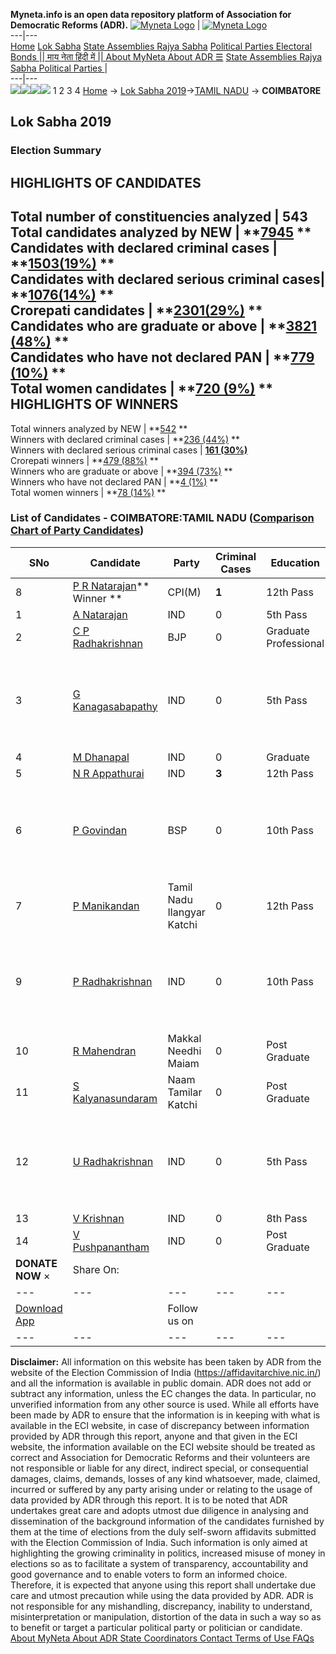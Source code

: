**Myneta.info is an open data repository platform of Association for Democratic Reforms (ADR).**
[![Myneta Logo](https://www.myneta.info/lib/img/myneta-logo.png)](https://www.myneta.info/) | [![Myneta Logo](https://www.myneta.info/lib/img/adr-logo.png)](https://adrindia.org)  
---|---  
[Home](https://www.myneta.info/) [Lok Sabha](https://www.myneta.info/#ls "Lok Sabha") [ State Assemblies ](https://www.myneta.info/#sa "State Assemblies") [Rajya Sabha](https://www.myneta.info/#rs "Rajya Sabha") [Political Parties ](https://www.myneta.info/party "Political Parties") [ Electoral Bonds ](https://www.myneta.info/electoral_bonds "Electoral Bonds") [ || माय नेता हिंदी में || ](https://translate.google.co.in/translate?prev=hp&hl=en&js=y&u=www.myneta.info&sl=en&tl=hi&history_state0=) [ About MyNeta ](https://adrindia.org/content/about-myneta) [ About ADR ](https://adrindia.org/about-adr/who-we-are) [☰](javascript:void\(0\))
[ State Assemblies ](https://www.myneta.info/#sa "State Assemblies") [ Rajya Sabha ](https://www.myneta.info/#rs "Rajya Sabha") [ Political Parties ](https://www.myneta.info/party "Political Parties")
|   
---|---  
![](https://www.myneta.info/lib/img/banner/banner-1.png)![](https://www.myneta.info/lib/img/banner/banner-2.png)![](https://www.myneta.info/lib/img/banner/banner-3.png)![](https://www.myneta.info/lib/img/banner/banner-4.png)
1  2  3  4 
[Home](https://www.myneta.info/) → [Lok Sabha 2019](https://www.myneta.info/LokSabha2019/)→[TAMIL NADU](https://www.myneta.info/LokSabha2019/index.php?action=show_constituencies&state_id=55) → **COIMBATORE**
### 
## Lok Sabha 2019
###  Election Summary 
HIGHLIGHTS OF CANDIDATES  
---  
Total number of constituencies analyzed |  543   
Total candidates analyzed by NEW | **[7945](https://www.myneta.info/LokSabha2019/index.php?action=summary&subAction=candidates_analyzed&sort=candidate#summary) **  
Candidates with declared criminal cases | **[1503(19%)](https://www.myneta.info/LokSabha2019/index.php?action=summary&subAction=crime&sort=candidate#summary) **  
Candidates with declared serious criminal cases| **[1076(14%)](https://www.myneta.info/LokSabha2019/index.php?action=summary&subAction=serious_crime&sort=candidate#summary) **  
Crorepati candidates | **[2301(29%)](https://www.myneta.info/LokSabha2019/index.php?action=summary&subAction=crorepati&sort=candidate#summary) **  
Candidates who are graduate or above | **[3821 (48%)](https://www.myneta.info/LokSabha2019/index.php?action=summary&subAction=education&sort=candidate#summary) **  
Candidates who have not declared PAN | **[779 (10%)](https://www.myneta.info/LokSabha2019/index.php?action=summary&subAction=without_pan&sort=candidate#summary) **  
Total women candidates | **[720 (9%)](https://www.myneta.info/LokSabha2019/index.php?action=summary&subAction=women_candidate&sort=candidate#summary) **  
HIGHLIGHTS OF WINNERS  
---  
Total winners analyzed by NEW | **[542](https://www.myneta.info/LokSabha2019/index.php?action=summary&subAction=winner_analyzed&sort=candidate#summary) **  
Winners with declared criminal cases | **[236 (44%)](https://www.myneta.info/LokSabha2019/index.php?action=summary&subAction=winner_crime&sort=candidate#summary) **  
Winners with declared serious criminal cases | **[161 (30%)](https://www.myneta.info/LokSabha2019/index.php?action=summary&subAction=winner_serious_crime&sort=candidate#summary)**  
Crorepati winners | **[479 (88%)](https://www.myneta.info/LokSabha2019/index.php?action=summary&subAction=winner_crorepati&sort=candidate#summary) **  
Winners who are graduate or above | **[394 (73%)](https://www.myneta.info/LokSabha2019/index.php?action=summary&subAction=winner_education&sort=candidate#summary) **  
Winners who have not declared PAN | **[4 (1%)](https://www.myneta.info/LokSabha2019/index.php?action=summary&subAction=winner_without_pan&sort=candidate#summary) **  
Total women winners | **[78 (14%)](https://www.myneta.info/LokSabha2019/index.php?action=summary&subAction=winner_women&sort=candidate#summary) **  
### List of Candidates - COIMBATORE:TAMIL NADU ([Comparison Chart of Party Candidates](https://www.myneta.info/LokSabha2019/comparisonchart.php?constituency_id=826))
SNo | Candidate| Party| Criminal Cases| Education| Age| Total Assets| Liabilities  
---|---|---|---|---|---|---|---  
8  | [P R Natarajan](https://www.myneta.info/LokSabha2019/candidate.php?candidate_id=5854)** Winner ** | CPI(M) | **1** | 12th Pass| 68 | Rs 2,02,84,430 ~ 2 Crore+ | Rs 32,34,168 ~ 32 Lacs+  
1  | [A Natarajan](https://www.myneta.info/LokSabha2019/candidate.php?candidate_id=8470) | IND | 0 | 5th Pass| 67 | Rs 7,000 ~ 7 Thou+ | Rs 0 ~   
2  | [C P Radhakrishnan](https://www.myneta.info/LokSabha2019/candidate.php?candidate_id=5855) | BJP | 0 | Graduate Professional| 61 | Rs 67,11,40,166 ~ 67 Crore+ | Rs 2,36,86,000 ~ 2 Crore+  
3  | [G Kanagasabapathy](https://www.myneta.info/LokSabha2019/candidate.php?candidate_id=8467) | IND | 0 | 5th Pass| 43 | ![](https://myneta.info/image_v2.php?myneta_folder=LokSabha2019&candidate_id=8467&col=ta) | ![](https://myneta.info/image_v2.php?myneta_folder=LokSabha2019&candidate_id=8467&col=lia)  
4  | [M Dhanapal](https://www.myneta.info/LokSabha2019/candidate.php?candidate_id=8469) | IND | 0 | Graduate| 26 | Rs 1,68,000 ~ 1 Lacs+ | Rs 93,000 ~ 93 Thou+  
5  | [N R Appathurai](https://www.myneta.info/LokSabha2019/candidate.php?candidate_id=8466) | IND | **3** | 12th Pass| 68 | Rs 30,08,15,900 ~ 30 Crore+ | Rs 35,55,000 ~ 35 Lacs+  
6  | [P Govindan](https://www.myneta.info/LokSabha2019/candidate.php?candidate_id=5856) | BSP | 0 | 10th Pass| 59 | ![](https://myneta.info/image_v2.php?myneta_folder=LokSabha2019&candidate_id=5856&col=ta) | ![](https://myneta.info/image_v2.php?myneta_folder=LokSabha2019&candidate_id=5856&col=lia)  
7  | [P Manikandan](https://www.myneta.info/LokSabha2019/candidate.php?candidate_id=5859) | Tamil Nadu Ilangyar Katchi | 0 | 12th Pass| 32 | Rs 2,45,000 ~ 2 Lacs+ | Rs 0 ~   
9  | [P Radhakrishnan](https://www.myneta.info/LokSabha2019/candidate.php?candidate_id=8473) | IND | 0 | 10th Pass| 54 | ![](https://myneta.info/image_v2.php?myneta_folder=LokSabha2019&candidate_id=8473&col=ta) | ![](https://myneta.info/image_v2.php?myneta_folder=LokSabha2019&candidate_id=8473&col=lia)  
10  | [R Mahendran](https://www.myneta.info/LokSabha2019/candidate.php?candidate_id=5858) | Makkal Needhi Maiam | 0 | Post Graduate| 55 | Rs 1,33,30,52,340 ~ 133 Crore+ | Rs 11,57,56,111 ~ 11 Crore+  
11  | [S Kalyanasundaram](https://www.myneta.info/LokSabha2019/candidate.php?candidate_id=5857) | Naam Tamilar Katchi | 0 | Post Graduate| 36 | Rs 8,55,083 ~ 8 Lacs+ | Rs 0 ~   
12  | [U Radhakrishnan](https://www.myneta.info/LokSabha2019/candidate.php?candidate_id=8472) | IND | 0 | 5th Pass| 62 | ![](https://myneta.info/image_v2.php?myneta_folder=LokSabha2019&candidate_id=8472&col=ta) | ![](https://myneta.info/image_v2.php?myneta_folder=LokSabha2019&candidate_id=8472&col=lia)  
13  | [V Krishnan](https://www.myneta.info/LokSabha2019/candidate.php?candidate_id=8468) | IND | 0 | 8th Pass| 49 | Rs 1,59,03,000 ~ 1 Crore+ | Rs 8,70,000 ~ 8 Lacs+  
14  | [V Pushpanantham](https://www.myneta.info/LokSabha2019/candidate.php?candidate_id=8471) | IND | 0 | Post Graduate| 50 | Rs 3,79,500 ~ 3 Lacs+ | Rs 0 ~   
|  **DONATE NOW** × |  Share On:  | [](https://api.whatsapp.com/send?text=https%3A%2F%2Fmyneta.info%2Fpunjab2022%2Findex.php%3Faction%3Dshow_constituencies%26state_id%3D19) | [](https://www.facebook.com/sharer/sharer.php?u=https%3A%2F%2Fmyneta.info%2Fpunjab2022%2Findex.php%3Faction%3Dshow_constituencies%26state_id%3D19) | [](https://twitter.com/share?url=https%3A%2F%2Fmyneta.info%2Fpunjab2022%2Findex.php%3Faction%3Dshow_constituencies%26state_id%3D19)  
---|---|---|---|---  
| [ Download App ](https://play.google.com/store/apps/details?id=com.webrosoft.myneta1&pcampaignid=pcampaignidMKT-Other-global-all-co-prtnr-py-PartBadge-Mar2515-1) | [](https://play.google.com/store/apps/details?id=com.webrosoft.myneta1&pcampaignid=pcampaignidMKT-Other-global-all-co-prtnr-py-PartBadge-Mar2515-1) |  Follow us on  | [](https://www.facebook.com/adrindia.org/) | [](https://twitter.com/adrspeaks) | [](https://groups.google.com/g/national-election-watch?hl=en&pli=1) | [](https://www.instagram.com/adrspeaks/) | [](https://www.youtube.com/user/adrspeaks) | [](https://sharechat.com/profile/adrspeaks)  
---|---|---|---|---|---|---|---|---  
**Disclaimer:** All information on this website has been taken by ADR from the website of the Election Commission of India (https://affidavitarchive.nic.in/) and all the information is available in public domain. ADR does not add or subtract any information, unless the EC changes the data. In particular, no unverified information from any other source is used. While all efforts have been made by ADR to ensure that the information is in keeping with what is available in the ECI website, in case of discrepancy between information provided by ADR through this report, anyone and that given in the ECI website, the information available on the ECI website should be treated as correct and Association for Democratic Reforms and their volunteers are not responsible or liable for any direct, indirect special, or consequential damages, claims, demands, losses of any kind whatsoever, made, claimed, incurred or suffered by any party arising under or relating to the usage of data provided by ADR through this report. It is to be noted that ADR undertakes great care and adopts utmost due diligence in analysing and dissemination of the background information of the candidates furnished by them at the time of elections from the duly self-sworn affidavits submitted with the Election Commission of India. Such information is only aimed at highlighting the growing criminality in politics, increased misuse of money in elections so as to facilitate a system of transparency, accountability and good governance and to enable voters to form an informed choice. Therefore, it is expected that anyone using this report shall undertake due care and utmost precaution while using the data provided by ADR. ADR is not responsible for any mishandling, discrepancy, inability to understand, misinterpretation or manipulation, distortion of the data in such a way so as to benefit or target a particular political party or politician or candidate. 
[ About MyNeta ](https://adrindia.org/content/about-myneta) [ About ADR ](https://adrindia.org/about-adr/who-we-are) [ State Coordinators ](https://adrindia.org/about-adr/state-coordinators) [ Contact ](https://adrindia.org/contact-us) [ Terms of Use ](https://adrindia.org/content/adr-terms-use) [ FAQs ](https://adrindia.org/content/faqs)
